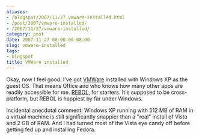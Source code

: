 ```yaml
---
aliases:
- /blogspot/2007/11/27_vmware-installed.html
- /post/2007/vmware-installed/
- /2007/11/27/vmware-installed/
category: post
date: 2007-11-27 00:00:00-08:00
slug: vmware-installed
tags:
- blogspot
title: VMWare installed
---
```


Okay, now I feel good. I've got [VMWare](http://www.vmware.com/) installed with Windows XP as the guest OS. That means Office and who knows how many other apps are readily accessible for me. [REBOL](http://rebol.com/), for starters. It's supposed to be cross-platform, but REBOL is happiest by far under Windows.

<!--more-->

Incidental anecdotal comment: Windows XP running with 512 MB of RAM in a virtual machine is still significantly snappier than a "real" install of Vista and 2 GB of RAM. And I had turned most of the Vista eye candy off before getting fed up and installing Fedora.
